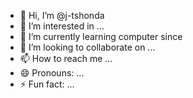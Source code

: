 - 👋 Hi, I’m @j-tshonda
- 👀 I’m interested in ...
- 🌱 I’m currently learning computer since
- 💞️ I’m looking to collaborate on ...
- 📫 How to reach me ...
- 😄 Pronouns: ...
- ⚡ Fun fact: ...

<!---
j-tshonda/j-tshonda is a ✨ special ✨ repository because its `README.md` (this file) appears on your GitHub profile.
You can click the Preview link to take a look at your changes.
--->
